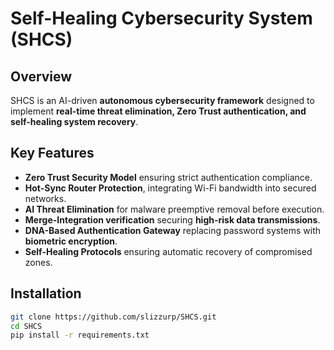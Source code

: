 # Self-Healing Cybersecurity System (SHCS)

## Overview
SHCS is an AI-driven **autonomous cybersecurity framework** designed to implement **real-time threat elimination, Zero Trust authentication, and self-healing system recovery**.

## Key Features
- **Zero Trust Security Model** ensuring strict authentication compliance.
- **Hot-Sync Router Protection**, integrating Wi-Fi bandwidth into secured networks.
- **AI Threat Elimination** for malware preemptive removal before execution.
- **Merge-Integration verification** securing **high-risk data transmissions**.
- **DNA-Based Authentication Gateway** replacing password systems with **biometric encryption**.
- **Self-Healing Protocols** ensuring automatic recovery of compromised zones.

## Installation
```bash
git clone https://github.com/slizzurp/SHCS.git
cd SHCS
pip install -r requirements.txt
